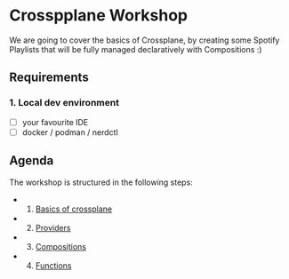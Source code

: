 # Crosspplane Workshop
We are going to cover the basics of Crossplane, by creating some Spotify Playlists that will be fully managed declaratively with Compositions :)

## Requirements
### 1. Local dev environment
- [ ] your favourite IDE
- [ ] docker / podman / nerdctl 

## Agenda
The workshop is structured in the following steps:
- 1. [Basics of crossplane](/1-crossplane/README.md)
- 2. [Providers](/2-providers/README.md)
- 3. [Compositions](/3-compositions/README.md)
- 4. [Functions](/4-functions/README.md)
